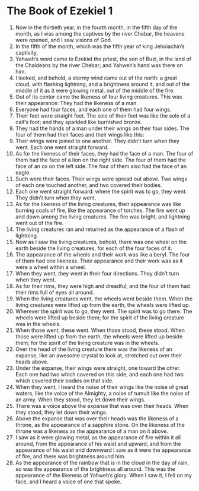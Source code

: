 ﻿
# The Book of Ezekiel 1
1. Now in the thirtieth year, in the fourth month, in the fifth day of the month, as I was among the captives by the river Chebar, the heavens were opened, and I saw visions of God. 
2. In the fifth of the month, which was the fifth year of king Jehoiachin’s captivity, 
3. Yahweh’s word came to Ezekiel the priest, the son of Buzi, in the land of the Chaldeans by the river Chebar; and Yahweh’s hand was there on him. 
4. I looked, and behold, a stormy wind came out of the north: a great cloud, with flashing lightning, and a brightness around it, and out of the middle of it as it were glowing metal, out of the middle of the fire. 
5. Out of its center came the likeness of four living creatures. This was their appearance: They had the likeness of a man. 
6. Everyone had four faces, and each one of them had four wings. 
7. Their feet were straight feet. The sole of their feet was like the sole of a calf’s foot; and they sparkled like burnished bronze. 
8. They had the hands of a man under their wings on their four sides. The four of them had their faces and their wings like this: 
9. Their wings were joined to one another. They didn’t turn when they went. Each one went straight forward. 
10. As for the likeness of their faces, they had the face of a man. The four of them had the face of a lion on the right side. The four of them had the face of an ox on the left side. The four of them also had the face of an eagle. 
11. Such were their faces. Their wings were spread out above. Two wings of each one touched another, and two covered their bodies. 
12. Each one went straight forward: where the spirit was to go, they went. They didn’t turn when they went. 
13. As for the likeness of the living creatures, their appearance was like burning coals of fire, like the appearance of torches. The fire went up and down among the living creatures. The fire was bright, and lightning went out of the fire. 
14. The living creatures ran and returned as the appearance of a flash of lightning. 
15. Now as I saw the living creatures, behold, there was one wheel on the earth beside the living creatures, for each of the four faces of it. 
16. The appearance of the wheels and their work was like a beryl. The four of them had one likeness. Their appearance and their work was as it were a wheel within a wheel. 
17. When they went, they went in their four directions. They didn’t turn when they went. 
18. As for their rims, they were high and dreadful; and the four of them had their rims full of eyes all around. 
19. When the living creatures went, the wheels went beside them. When the living creatures were lifted up from the earth, the wheels were lifted up. 
20. Wherever the spirit was to go, they went. The spirit was to go there. The wheels were lifted up beside them; for the spirit of the living creature was in the wheels. 
21. When those went, these went. When those stood, these stood. When those were lifted up from the earth, the wheels were lifted up beside them; for the spirit of the living creature was in the wheels. 
22. Over the head of the living creature there was the likeness of an expanse, like an awesome crystal to look at, stretched out over their heads above. 
23. Under the expanse, their wings were straight, one toward the other. Each one had two which covered on this side, and each one had two which covered their bodies on that side. 
24. When they went, I heard the noise of their wings like the noise of great waters, like the voice of the Almighty, a noise of tumult like the noise of an army. When they stood, they let down their wings. 
25. There was a voice above the expanse that was over their heads. When they stood, they let down their wings. 
26. Above the expanse that was over their heads was the likeness of a throne, as the appearance of a sapphire stone. On the likeness of the throne was a likeness as the appearance of a man on it above. 
27. I saw as it were glowing metal, as the appearance of fire within it all around, from the appearance of his waist and upward; and from the appearance of his waist and downward I saw as it were the appearance of fire, and there was brightness around him. 
28. As the appearance of the rainbow that is in the cloud in the day of rain, so was the appearance of the brightness all around. This was the appearance of the likeness of Yahweh’s glory. When I saw it, I fell on my face, and I heard a voice of one that spoke. 
